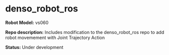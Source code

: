 # denso_robot_ros

**Robot Model:** vs060

**Repo description:** Includes modification to the denso_robot_ros repo to add robot movemement with Joint Trajectory Action

**Status:** Under development